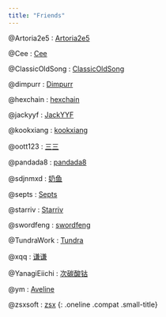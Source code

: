 ```yaml
---
title: "Friends"
---
```


@Artoria2e5
: [Artoria2e5](https://github.com/Artoria2e5)

@Cee
: [Cee](http://cee.moe/)

@ClassicOldSong
: [ClassicOldSong](https://ccoooss.com/)

@dimpurr
: [Dimpurr](http://dimpurr.com/)

@hexchain
: [hexchain](https://hexchain.org/)

@jackyyf
: [JackYYF](https://jackyyf.com/)

@kookxiang
: [kookxiang](https://ikk.me/)

@oott123
: [三三](http://oott123.com/)

@pandada8
: [pandada8](https://github.com/pandada8)

@sdjnmxd
: [奶鱼](https://mxd.moe/)

@septs
: [Septs](https://septs.pw/)

@starriv
: [Starriv](https://starriv.com/)

@swordfeng
: [swordfeng](https://swordfeng.github.io/)

@TundraWork
: [Tundra](https://railgun.im/)

@xqq
: [谦谦](http://xqq.im/)

@YanagiEiichi
: [次碳酸钴](https://www.web-tinker.com/)

@ym
: [Aveline](https://blog.swan.im/)

@zsxsoft
: [zsx](https://www.zsxsoft.com/)
{: .oneline .compat .small-title}
